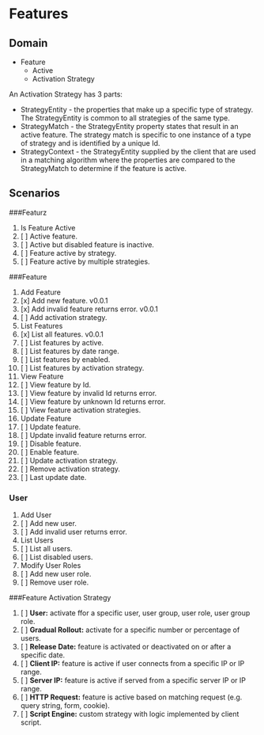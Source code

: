 Features
========

Domain
------

* Feature
  - Active
  - Activation Strategy

An Activation Strategy has 3 parts:

* StrategyEntity - the properties that make up a specific type of strategy. The 
StrategyEntity is common to all strategies of the same type.
* StrategyMatch - the StrategyEntity property states that result in an active 
feature. The strategy match is specific to one instance of a type of strategy 
and is identified by a unique Id.
* StrategyContext - the StrategyEntity supplied by the client that are used in a 
matching algorithm where the properties are compared to the StrategyMatch to
determine if the feature is active.

Scenarios
---------

###Featurz

1. Is Feature Active
  1. [ ] Active feature.
  1. [ ] Active but disabled feature is inactive.
  1. [ ] Feature active by strategy.
  1. [ ] Feature active by multiple strategies.

###Feature

1. Add Feature
  1. [x] Add new feature. v0.0.1
  1. [x] Add invalid feature returns error. v0.0.1
  1. [ ] Add activation strategy.
1. List Features
  1. [x] List all features. v0.0.1
  1. [ ] List features by active.
  1. [ ] List features by date range.
  1. [ ] List features by enabled.  
  1. [ ] List features by activation strategy.
1. View Feature
  1. [ ] View feature by Id.
  1. [ ] View feature by invalid Id returns error.
  1. [ ] View feature by unknown Id returns error.
  1. [ ] View feature activation strategies.
1. Update Feature
  1. [ ] Update feature.
  1. [ ] Update invalid feature returns error.
  1. [ ] Disable feature.
  1. [ ] Enable feature.
  1. [ ] Update activation strategy.
  1. [ ] Remove activation strategy.
  1. [ ] Last update date.

### User

1. Add User
  1. [ ] Add new user.
  1. [ ] Add invalid user returns error.
1. List Users
  1. [ ] List all users.
  1. [ ] List disabled users.
1. Modify User Roles
  1. [ ] Add new user role.
  1. [ ] Remove user role.

###Feature Activation Strategy
1. [ ] **User:** activate ffor a specific user, user group, user role, user group role.
1. [ ] **Gradual Rollout:** activate for a specific number or percentage of users.
1. [ ] **Release Date:** feature is activated or deactivated on or after a specific date.
1. [ ] **Client IP:** feature is active if user connects from a specific IP or IP range.
1. [ ] **Server IP:** feature is active if served from a specific server IP or IP range.
1. [ ] **HTTP Request:** feature is active based on matching request (e.g. query string, form, cookie).
1. [ ] **Script Engine:** custom strategy with logic implemented by client script.